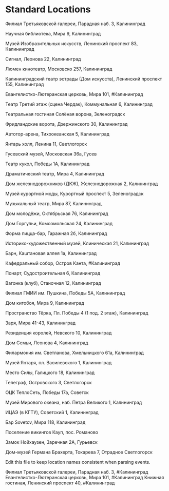 # Standard Locations

Филиал Третьяковской галереи, Парадная наб. 3, Калининград

Научная библиотека, Мира 9, Калининград

Музей Изобразительных искусств, Ленинский проспект 83, Калининград

Сигнал, Леонова 22, Калининград

Люмен кинотеатр, Московско 257, Калининград

Калининградский театр эстрады (Дом искусств), Ленинский проспект 155, Калининград

Евангелистко-Лютеранская церковь, Мира 101, #Калининград

Театр Третий этаж (сцена Чердак), Коммунальная 6, Калининград

Театральная гостиная Солёная ворона, Зеленоградск

Фридландские ворота, Дзержинского 30, Калининград

Автотор-арена, Тихоокеанская 5, Калининград

Янтарь холл, Ленина 11, Светлогорск

Гусевский музей, Московская 36а, Гусев

Театр кукол, Победы 1А, Калининград

Драматический театр, Мира 4, Калининград

Дом железнодорожников (ДКЖ), Железнодорожная 2, Калининград

Музей курортной моды, Курортный проспект 5, Зеленоградск

Музыкальный театр, Мира 87, Калининград

Дом молодёжи, Октябрьская 76, Калининград

Дом Горгульи, Комсомольская 24, Калининград

Форма пицца-бар, Гаражная 2б, Калининград

Историко-художественный музей, Клиническая 21, Калининград

Барн, Каштановая аллея 1а, Калининград

Кафедральный собор, Остров Канта, #Калининград

Понарт, Судостроительная 6, Калининград

Вагонка (клуб), Станочная 12, Калининград

Филиал ГМИИ им. Пушкина, Победы 5А, Калининград

Дом китобоя, Мира 9, Калининград 

Пространство Тёрка, Пл. Победы 4 (1 под. 2 этаж), Калининград

Заря, Мира 41-43, Калининград

Резиденция королей, Невского 10, Калининград

Дом Семьи, Леонова 4, Калининград

Филармония им. Светланова, Хмельницкого 61а, Калининград

Музей Янтаря, пл. Василевского 1, Калининград

Место Силы, Галицкого 18, Калининград

Телеграф, Островского 3, Светлогорск

ОЦК ТеплоСеть, Победы 17а, Советск

Музей Мирового океана, наб. Петра Великого 1, Калининград

ИЦАЭ (в КГТУ), Советский 1, Калининград

Бар Sovetov, Мира 118, Калининград

Поселение викингов Кауп, пос. Романово

Замок Нойхаузен, Заречная 2А, Гурьевск

Дом-музей Германа Брахерта, Токарева 7, Отрадное Светлогорск

Edit this file to keep location names consistent when parsing events.

Филиал Третьяковской галереи, Парадная наб. 3, #Калининград
Евангелистко-Лютеранская церковь, Мира 101, #Калининград
Книжная гостиная, Ленинский проспект 40, #Калининград
